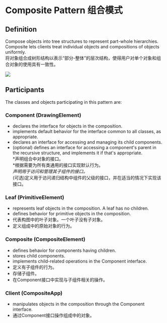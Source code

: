 # Composite Pattern 组合模式
## Definition

Compose objects into tree structures to represent part-whole hierarchies. Composite lets clients treat individual objects and compositions of objects uniformly.
<br>将对象组合成树形结构以表示“部分-整体”的层次结构，使得用户对单个对象和组合对象的使用具有一致性。

![](https://github.com/QianMo/Unity-Design-Pattern/blob/master/UML_Picture/composite.gif)


## Participants

The classes and objects participating in this pattern are:

### Component   (DrawingElement)
* declares the interface for objects in the composition.
* implements default behavior for the interface common to all classes, as appropriate.
* declares an interface for accessing and managing its child components.
* (optional) defines an interface for accessing a component's parent in the recursive structure, and implements it if that's appropriate.
<br>*声明组合中对象的接口。
<br>*根据需要为所有类通用的接口实现默认行为。
<br>*声明用于访问和管理其子组件的接口。
<br>*(可选)定义用于访问递归结构中组件的父级的接口，并在适当的情况下实现该接口。
### Leaf   (PrimitiveElement)
* represents leaf objects in the composition. A leaf has no children.
* defines behavior for primitive objects in the composition.
* 代表构图中的叶子对象。一个叶子没有子对象。
* 定义组成中的原始对象的行为。

### Composite   (CompositeElement)
* defines behavior for components having children.
* stores child components.
* implements child-related operations in the Component interface.
* 定义有子组件的行为。
* 存储子组件。
* 在Component接口中实现与子组件相关的操作。
### Client  (CompositeApp)
* manipulates objects in the composition through the Component interface.
* 通过Component接口操作组成中的对象。
